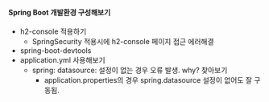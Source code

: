 #### Spring Boot 개발환경 구성해보기
- h2-console 적용하기
    - SpringSecurity 적용시에 h2-console 페이지 접근 에러해결
- spring-boot-devtools
- application.yml 사용해보기
    - spring: datasource: 설정이 없는 경우 오류 발생. why? 찾아보기
        - application.properties의 경우 spring.datasource 설정이 없어도 잘 구동됨.
